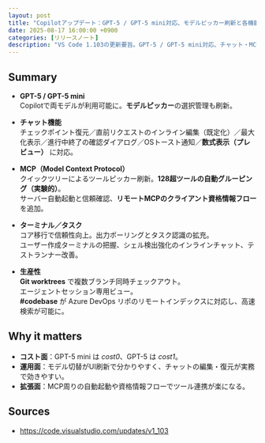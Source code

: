 ```yaml
---
layout: post
title: "Copilotアップデート：GPT-5 / GPT-5 mini対応、モデルピッカー刷新と各機能強化"
date: 2025-08-17 16:00:00 +0900
categories: [リリースノート]
description: "VS Code 1.103の更新要旨。GPT-5 / GPT-5 mini対応、チャット・MCP・ターミナル・生産性機能の強化など。"
---
```


## Summary

- **GPT-5 / GPT-5 mini**  
  Copilotで両モデルが利用可能に。**モデルピッカー**の選択管理も刷新。

- **チャット機能**  
  チェックポイント復元／直前リクエストのインライン編集（既定化）／最大化表示／進行中終了の確認ダイアログ／OSトースト通知／**数式表示（プレビュー）** に対応。

- **MCP（Model Context Protocol）**  
  クイックツリーによるツールピッカー刷新。**128超ツールの自動グルーピング（実験的）**。  
  サーバー自動起動と信頼確認、**リモートMCPのクライアント資格情報フロー**を追加。

- **ターミナル／タスク**  
  コア移行で信頼性向上。出力ポーリングとタスク認識の拡充。  
  ユーザー作成ターミナルの把握、シェル検出強化のインラインチャット、テストランナー改善。

- **生産性**  
  **Git worktrees** で複数ブランチ同時チェックアウト。  
  エージェントセッション専用ビュー。  
  **#codebase** が Azure DevOps リポのリモートインデックスに対応し、高速検索が可能に。

## Why it matters

- **コスト面**：GPT-5 mini は *cost0*、GPT-5 は *cost1*。  
- **運用面**：モデル切替がUI刷新で分かりやすく、チャットの編集・復元が実務で効きやすい。  
- **拡張面**：MCP周りの自動起動や資格情報フローでツール連携が楽になる。

## Sources

- https://code.visualstudio.com/updates/v1_103
